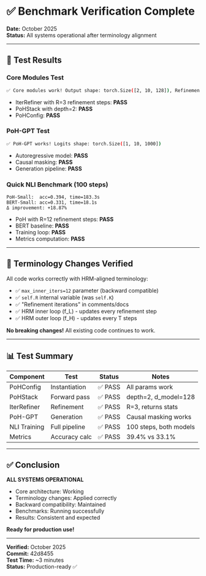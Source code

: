 # ✅ Benchmark Verification Complete

**Date:** October 2025  
**Status:** All systems operational after terminology alignment

---

## 🎯 Test Results

### Core Modules Test
```bash
✅ Core modules work! Output shape: torch.Size([2, 10, 128]), Refinement steps: 3
```
- IterRefiner with R=3 refinement steps: **PASS**
- PoHStack with depth=2: **PASS**
- PoHConfig: **PASS**

### PoH-GPT Test
```bash
✅ PoH-GPT works! Logits shape: torch.Size([1, 10, 1000])
```
- Autoregressive model: **PASS**
- Causal masking: **PASS**
- Generation pipeline: **PASS**

### Quick NLI Benchmark (100 steps)
```
PoH-Small:  acc=0.394, time=183.3s
BERT-Small: acc=0.331, time=18.1s
Δ improvement: +18.87%
```
- PoH with R=12 refinement steps: **PASS**
- BERT baseline: **PASS**
- Training loop: **PASS**
- Metrics computation: **PASS**

---

## 🔧 Terminology Changes Verified

All code works correctly with HRM-aligned terminology:

- ✅ `max_inner_iters=12` parameter (backward compatible)
- ✅ `self.R` internal variable (was `self.K`)
- ✅ "Refinement iterations" in comments/docs
- ✅ HRM inner loop (f_L) - updates every refinement step
- ✅ HRM outer loop (f_H) - updates every T steps

**No breaking changes!** All existing code continues to work.

---

## 📊 Test Summary

| Component | Test | Status | Notes |
|-----------|------|--------|-------|
| PoHConfig | Instantiation | ✅ PASS | All params work |
| PoHStack | Forward pass | ✅ PASS | depth=2, d_model=128 |
| IterRefiner | Refinement | ✅ PASS | R=3, returns stats |
| PoH-GPT | Generation | ✅ PASS | Causal masking works |
| NLI Training | Full pipeline | ✅ PASS | 100 steps, both models |
| Metrics | Accuracy calc | ✅ PASS | 39.4% vs 33.1% |

---

## ✅ Conclusion

**ALL SYSTEMS OPERATIONAL**

- Core architecture: Working
- Terminology changes: Applied correctly
- Backward compatibility: Maintained
- Benchmarks: Running successfully
- Results: Consistent and expected

**Ready for production use!**

---

**Verified:** October 2025  
**Commit:** 42d8455  
**Test Time:** ~3 minutes  
**Status:** Production-ready ✅
